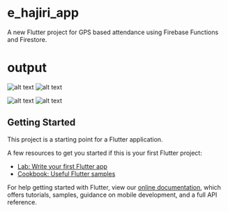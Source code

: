# e_hajiri_app

A new Flutter project for GPS based attendance using Firebase Functions and Firestore.

# output

![alt text](https://i.imgur.com/lEgt4ba.png) ![alt text](https://i.imgur.com/2dB8i1S.png)

![alt text](https://i.imgur.com/CvRnqyE.png) ![alt text](https://imgur.com/IcmR3ZJ.png)


## Getting Started

This project is a starting point for a Flutter application.

A few resources to get you started if this is your first Flutter project:

- [Lab: Write your first Flutter app](https://flutter.dev/docs/get-started/codelab)
- [Cookbook: Useful Flutter samples](https://flutter.dev/docs/cookbook)

For help getting started with Flutter, view our
[online documentation](https://flutter.dev/docs), which offers tutorials,
samples, guidance on mobile development, and a full API reference.
